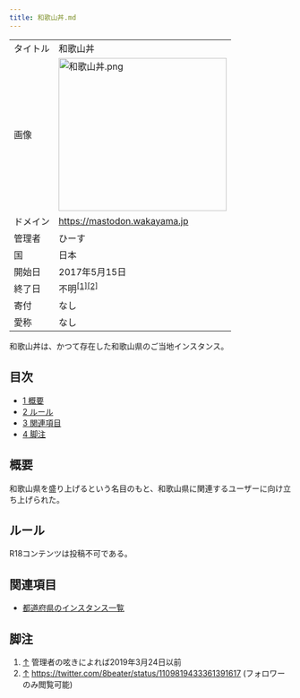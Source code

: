 ```yaml
---
title: 和歌山丼.md
---
```

<div>

|          |                                                                                                                                                                                                                                                                                                                                                                                                                                                                                                |
|----------|------------------------------------------------------------------------------------------------------------------------------------------------------------------------------------------------------------------------------------------------------------------------------------------------------------------------------------------------------------------------------------------------------------------------------------------------------------------------------------------------|
| タイトル | 和歌山丼                                                                                                                                                                                                                                                                                                                                                                                                                                                                                       |
| 画像     | [<img src="/images/thumb/9/9c/%E5%92%8C%E6%AD%8C%E5%B1%B1%E4%B8%BC.png/300px-%E5%92%8C%E6%AD%8C%E5%B1%B1%E4%B8%BC.png" srcset="/images/thumb/9/9c/%E5%92%8C%E6%AD%8C%E5%B1%B1%E4%B8%BC.png/450px-%E5%92%8C%E6%AD%8C%E5%B1%B1%E4%B8%BC.png 1.5x, /images/thumb/9/9c/%E5%92%8C%E6%AD%8C%E5%B1%B1%E4%B8%BC.png/600px-%E5%92%8C%E6%AD%8C%E5%B1%B1%E4%B8%BC.png 2x" width="300" height="273" alt="和歌山丼.png" />](/%E3%83%95%E3%82%A1%E3%82%A4%E3%83%AB:%E5%92%8C%E6%AD%8C%E5%B1%B1%E4%B8%BC.png) |
| ドメイン | https://mastodon.wakayama.jp                                                                                                                                                                                                                                                                                                                                                                                                                                                                   |
| 管理者   | ひーす                                                                                                                                                                                                                                                                                                                                                                                                                                                                                         |
| 国       | 日本                                                                                                                                                                                                                                                                                                                                                                                                                                                                                           |
| 開始日   | 2017年5月15日                                                                                                                                                                                                                                                                                                                                                                                                                                                                                  |
| 終了日   | 不明<sup>[\[1\]](#cite_note-1)[\[2\]](#cite_note-2)</sup>                                                                                                                                                                                                                                                                                                                                                                                                                                      |
| 寄付     | なし                                                                                                                                                                                                                                                                                                                                                                                                                                                                                           |
| 愛称     | なし                                                                                                                                                                                                                                                                                                                                                                                                                                                                                           |

和歌山丼は、かつて存在した和歌山県のご当地インスタンス。

<div>

<div lang="ja" dir="ltr">

## 目次

</div>

-   [1 概要](#.E6.A6.82.E8.A6.81)
-   [2 ルール](#.E3.83.AB.E3.83.BC.E3.83.AB)
-   [3 関連項目](#.E9.96.A2.E9.80.A3.E9.A0.85.E7.9B.AE)
-   [4 脚注](#.E8.84.9A.E6.B3.A8)

</div>

## 概要

和歌山県を盛り上げるという名目のもと、和歌山県に関連するユーザーに向け立ち上げられた。

## ルール

R18コンテンツは投稿不可である。

## 関連項目

-   [都道府県のインスタンス一覧](/%E9%83%BD%E9%81%93%E5%BA%9C%E7%9C%8C%E3%81%AE%E3%82%A4%E3%83%B3%E3%82%B9%E3%82%BF%E3%83%B3%E3%82%B9%E4%B8%80%E8%A6%A7 "都道府県のインスタンス一覧")

## 脚注

<div>

1.  [↑](#cite_ref-1) 管理者の呟きによれば2019年3月24日以前
2.  [↑](#cite_ref-2) <a href="https://twitter.com/8beater/status/1109819433361391617" rel="nofollow">https://twitter.com/8beater/status/1109819433361391617</a> (フォロワーのみ閲覧可能)

</div>

</div>
